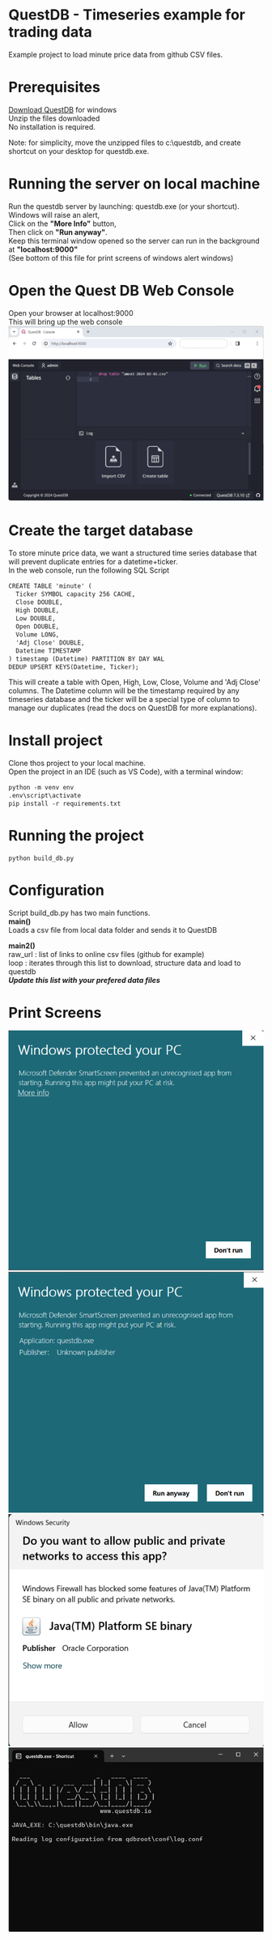 # QuestDB - Timeseries example for trading data
  
Example project to load minute price data from github CSV files.  

# Prerequisites  
[Download QuestDB](https://questdb.io/download/) for windows  
Unzip the files downloaded  
No installation is required.

Note: for simplicity, move the unzipped files to c:\questdb, and create shortcut on your desktop for questdb.exe.  
  
# Running the server on local machine
Run the questdb server by launching: questdb.exe  (or your shortcut).  
Windows will raise an alert,  
Click on the **"More Info"** button,  
Then click on **"Run anyway"**.  
Keep this terminal window opened so the server can run in the background at **"localhost:9000"**  
(See bottom of this file for print screens of windows alert windows)  

# Open the Quest DB Web Console  
Open your browser at
localhost:9000  
This will bring up the web console
![QuestDB Web Console](https://github.com/MapleFrogStudio/questdb_python/blob/main/images/questdbconsole.png "QuestDB Web Console")  

# Create the target database 
To store minute price data, we want a structured time series database that will prevent duplicate entries for a datetime+ticker.  
In the web console, run the following SQL Script
```
CREATE TABLE 'minute' (
  Ticker SYMBOL capacity 256 CACHE,
  Close DOUBLE,
  High DOUBLE,
  Low DOUBLE,
  Open DOUBLE,
  Volume LONG,
  'Adj Close' DOUBLE,
  Datetime TIMESTAMP
) timestamp (Datetime) PARTITION BY DAY WAL
DEDUP UPSERT KEYS(Datetime, Ticker);
```  
This will create a table with Open, High, Low, Close, Volume and 'Adj Close' columns. The Datetime column will be the timestamp required by any timeseries database and the ticker will be a special type of column to manage our duplicates (read the docs on QuestDB for more explanations).

# Install project  
Clone thos project to your local machine.  
Open the project in an IDE (such as VS Code), with a terminal window:
```
python -m venv env
.env\script\activate
pip install -r requirements.txt  
```  
# Running the project  
```
python build_db.py
```

# Configuration  
Script build_db.py has two main functions.  
**main()**  
Loads a csv file from local data folder and sends it to QuestDB  
  
**main2()**  
raw_url : list of links to online csv files (github for example)  
loop : iterates through this list to download, structure data and load to questdb  
***Update this list with your prefered data files***

# Print Screens  
![Windows Alert](https://github.com/MapleFrogStudio/questdb_python/blob/main/images/windows01.png "Windows Alert")  
![Run Anyway](https://github.com/MapleFrogStudio/questdb_python/blob/main/images/windows02.png "Run Anyway")  
![Allow Java](https://github.com/MapleFrogStudio/questdb_python/blob/main/images/javaallow.png "Allow access")  
![QuestDB Running](https://github.com/MapleFrogStudio/questdb_python/blob/main/images/serverrunning.png "Allow access")  
